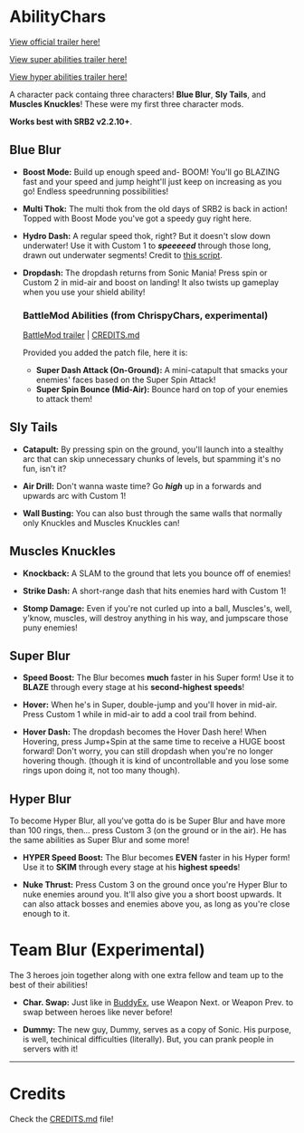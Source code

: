 # AbilityChars
[View official trailer here!](https://www.youtube.com/watch?v=XWz0-E3x7ow&ab_channel=SonicTurbo)

[View super abilities trailer here!](https://youtu.be/UcsYT7k4QEc)

[View hyper abilities trailer here!](https://youtu.be/xHc1KbX3LiQ)

A character pack containg three characters! **Blue Blur**, **Sly Tails**, and **Muscles Knuckles**!
These were my first three character mods.

**Works best with SRB2 v2.2.10+**.

## Blue Blur

- **Boost Mode:** Build up enough speed and- BOOM! You'll go BLAZING fast and your speed and jump height'll just keep on increasing as you go! Endless speedrunning possibilities!

- **Multi Thok:** The multi thok from the old days of SRB2 is back in action! Topped with Boost Mode you've got a speedy guy right here.

- **Hydro Dash:** A regular speed thok, right? But it doesn't slow down underwater! Use it with Custom 1 to ***speeeeed*** through those long, drawn out underwater segments! Credit to [this script](https://mb.srb2.org/threads/everyone-gets-a-thok.27956/).
  
- **Dropdash:** The dropdash returns from Sonic Mania! Press spin or Custom 2 in mid-air and boost on landing! It also twists up gameplay when you use your shield ability!

  ### BattleMod Abilities (from ChrispyChars, experimental)
  [BattleMod trailer](https://www.youtube.com/watch?v=k4AuNP2qZqg&ab_channel=SonicTurbo) | [CREDITS.md](https://github.com/A-Star100/srb2-mods/blob/main/CREDITS.md)
  
  Provided you added the patch file, here it is:

  - **Super Dash Attack (On-Ground):** A mini-catapult that smacks your enemies' faces based on the Super Spin Attack!
  - **Super Spin Bounce (Mid-Air):** Bounce hard on top of your enemies to attack them!

## Sly Tails

- **Catapult:** By pressing spin on the ground, you'll launch into a stealthy arc that can skip unnecessary chunks of levels, but spamming it's no fun, isn't it?

- **Air Drill:** Don't wanna waste time? Go ***high*** up in a forwards and upwards arc with Custom 1!

- **Wall Busting:** You can also bust through the same walls that normally only Knuckles and Muscles Knuckles can!

## Muscles Knuckles

- **Knockback:** A SLAM to the ground that lets you bounce off of enemies!

- **Strike Dash:** A short-range dash that hits enemies hard with Custom 1!

- **Stomp Damage:** Even if you're not curled up into a ball, Muscles's, well, y'know, muscles, will destroy anything in his way, and jumpscare those puny enemies!

## Super Blur

- **Speed Boost:** The Blur becomes **much** faster in his Super form! Use it to **BLAZE** through every stage at his **second-highest speeds**!
  
- **Hover:** When he's in Super, double-jump and you'll hover in mid-air. Press Custom 1 while in mid-air to add a cool trail from behind.
  
- **Hover Dash:** The dropdash becomes the Hover Dash here! When Hovering, press Jump+Spin at the same time to receive a HUGE boost forward! Don't worry, you can still dropdash when you're no longer hovering though. (though it is kind of uncontrollable and you lose some rings upon doing it, not too many though).

## Hyper Blur
To become Hyper Blur, all you've gotta do is be Super Blur and have more than 100 rings, then... press Custom 3 (on the ground or in the air). He has the same abilities as Super Blur and some more!

- **HYPER Speed Boost:** The Blur becomes **EVEN** faster in his Hyper form! Use it to **SKIM** through every stage at his **highest speeds**!

- **Nuke Thrust:** Press Custom 3 on the ground once you're Hyper Blur to nuke enemies around you. It'll also give you a short boost upwards. It can also attack bosses and enemies above you, as long as you're close enough to it.

# Team Blur (Experimental)
The 3 heroes join together along with one extra fellow and team up to the best of their abilities!

- **Char. Swap:** Just like in [BuddyEx](https://mb.srb2.org/threads/buddyex.30566/), use Weapon Next. or Weapon Prev. to swap between heroes like never before!

- **Dummy:** The new guy, Dummy, serves as a copy of Sonic. His purpose, is well, techinical difficulties (literally). But, you can prank people in servers with it!

_________

# Credits
Check the [CREDITS.md](https://github.com/A-Star100/srb2-mods/blob/main/CREDITS.md) file!


